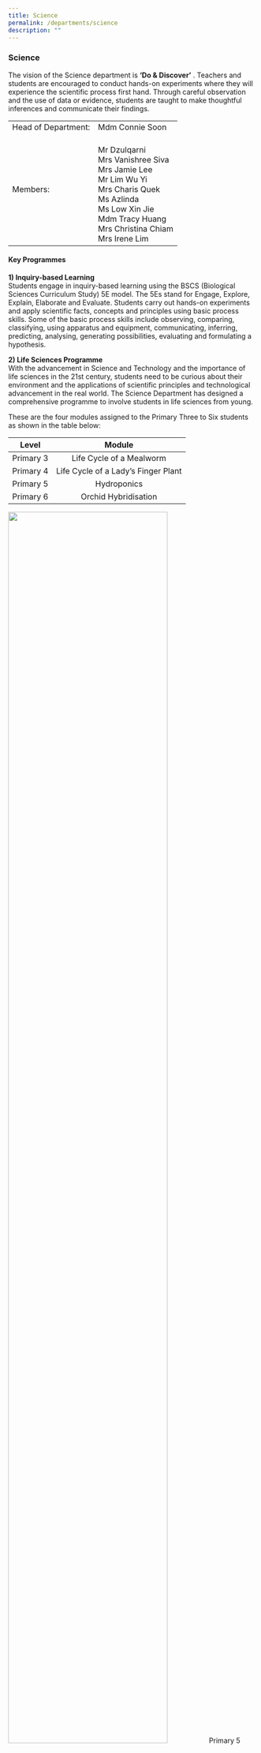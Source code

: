 ```yaml
---
title: Science
permalink: /departments/science
description: ""
---
```

### Science

The vision of the Science department is **‘Do & Discover’** . Teachers and students are encouraged to conduct hands-on experiments where they will experience the scientific process first hand. Through careful observation and the use of data or evidence, students are taught to make thoughtful inferences and communicate their findings.

|  	|  	|
|---	|---	|
| Head of Department: 	| Mdm Connie Soon 	|
| Members: 	| <br>Mr Dzulqarni<br>Mrs Vanishree Siva<br>Mrs Jamie Lee<br>Mr Lim Wu Yi<br>Mrs Charis Quek<br>Ms Azlinda<br>Ms Low Xin Jie<br>Mdm Tracy Huang<br>Mrs Christina Chiam<br>Mrs Irene Lim 	|

#### Key Programmes

**1) Inquiry-based Learning**<br>
Students engage in inquiry-based learning using the BSCS (Biological Sciences Curriculum Study) 5E model. The 5Es stand for Engage, Explore, Explain, Elaborate and Evaluate. Students carry out hands-on experiments and apply scientific facts, concepts and principles using basic process skills. Some of the basic process skills include observing, comparing, classifying, using apparatus and equipment, communicating, inferring, predicting, analysing, generating possibilities, evaluating and formulating a hypothesis.

  

**2) Life Sciences Programme**<br>
With the advancement in Science and Technology and the importance of life sciences in the 21st century, students need to be curious about their environment and the applications of scientific principles and technological advancement in the real world. The Science Department has designed a comprehensive programme to involve students in life sciences from young.

  

These are the four modules assigned to the Primary Three to Six students as shown in the table below:

| Level 	| Module 	|
|:---:	|:---:	|
| Primary 3 	| Life Cycle of a Mealworm 	|
| Primary 4 	| Life Cycle of a Lady’s Finger Plant 	|
| Primary 5 	| Hydroponics 	|
| Primary 6 	| Orchid Hybridisation 	|

<img src="/images/sci1.png" 
     style="width:80%"> Primary 5 students growing vegetables using hydroponic


<img src="/images/sci2.png" 
     style="width:80%"> Primary 6 students carrying out orchid hybridisation.
		 
**3) Use of STaRs Kits, Dataloggers and other IT resources**

Teachers have developed STaRs Kits (Science Teaching and Resource Kits for Students) for a few physical science topics such as heat, magnets, electricity and light. Students carry out hands-on experiments using these STaRs kits. The Primary Three students will embark on mobile learning using iPads. The students work in groups and are assigned a task where they need to search for answers using the clues uploaded in an application on the iPad.

The Primary Four to Six students will use dataloggers as part of their science curriculum.

<img src="/images/sci3.png" 
     style="width:80%"> Students actively engaged in learning with the use of dataloggers.

<img src="/images/sci4.png" 
     style="width:80%"> Students having fun using iPads during mobile learning around the school.


**4) P3-P6 Learning Tapestry: Caring for the Environment and Community**

**Primary 3:**

Living a Sustainable Lifestyle: Adapting to Changes in the Environment

P3 students are tasked to design and build floating house in response to climate change and rising sea levels.

<img src="/images/sci5.png" 
     style="width:80%"> Students play an environmental role-playing game, Symbiosis, created by our students and teachers, to learn various environmental issues and the importance of conserving the environment.


<img src="/images/sci6.png" 
     style="width:80%"> Students use recyclables to build a house and test its ability to float.
		 
<img src="/images/sci7.png" 
     style="width:80%"> **Primary 4:**   

Living a Sustainable Lifestyle: Environmental Stewardship

P4 students are tasked to tap on renewable source of energy to design and create solar cookers. Micro:bits are used to determine the temperature reached in the solar cooker. Students then carry out investigations to find out if their solar cookers can cook an egg under the sun.

<img src="/images/sci8.png" 
     style="width:80%"> **Primary 5**: 

Creating a Technology-enabled Future

P5 Students are tasked to design and build a smart device / space  
to enhance the lives of elderly.  
  
For example, LED lights up automatically when surrounding is dimly lit  
and fan turns on when surrounding is warm.

**Primary 6**:

<img src="/images/sci9.png" 
     style="width:80%"> **Living an Environmentally-friendly Lifestyle**

Our students are tasked to design and build an automobile prototype that rely on renewable energy. They work in teams and conduct investigations.

Based on their findings, they design environmentally friendly wind-powered automobiles.
  

**5) Other Environmental Activities**

<img src="/images/sci10.png" 
     style="width:80%">

(Source: [https://www.straitstimes.com/singapore/environment/primary-school-pupils-win-top-prize-in-environmental-competition-with-their)](https://www.straitstimes.com/singapore/environment/primary-school-pupils-win-top-prize-in-environmental-competition-with-their)

  

Symbiosis is an environmental role-playing game co-created by Temasek Primary teachers and students, and supported by 27 organisations. Its purpose is to create awareness on the importance of keeping our environment clean and green in an engaging way. 

The Symbiosis project is a ground-up initiative led by the teachers and students. To promote the joy of learning, the teachers decided to create the game so as to use it as an educational tool to complement the existing environmental education.


In the Symbiosis role-playing game, the students will interact with other characters in the game to acquire information related to environmental topics that will help them answer questions in a Quest Book. It is used as a research tool for the Primary 3 students for their inter-disciplinary project work, Learning Tapestry, during which they are engaged in exploring and solving issues related to global warming.

<img src="/images/sci11.png" 
     style="width:80%"> Primary 3 students embark on a level-wide project to collect newspapers for recycling.
		 
<img src="/images/sci12.png" 
     style="width:80%"> To stress on the importance of moving towards zero waste, more recycling bins are made available.  
Student leaders promote the proper usage of these recycling bins to the school. 

Primary 1 and 2 students: Beach Clean-Up Activity

<img src="/images/sci13.png" 
     style="width:80%"> Our Primary 1 and 2 students participate in the beach clean-up activity to develop a sense of responsibility and duty to keep the environment clean and green.